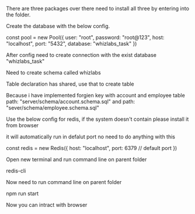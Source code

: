 <!-- Initial Setup -->
There are three packages over there need to install all three by entering into the folder.

<!-- Postgres connection -->
Create the database with the below config.

const pool = new Pool({
  user: "root",
  password: "root@123",
  host: "localhost",
  port: "5432",
  database: "whizlabs_task"
})

<!-- Create connection -->
After config need to create connection with the exist database "whizlabs_task" 

<!-- Create schema -->
Need to create schema called whizlabs

<!-- Create table -->
Table declaration has shared, use that to create table 

<!--First create account schema -->
Because i have implemented forgien key with account and employee table path: "server/schema/account.schema.sql" and path: "sever/schema/employee.schema.sql"


<!-- Redis Connection --> 
Use the below config for redis, if the system doesn't contain please install it from browser

it will automatically run in defalut port no need to do anything with this

const redis = new Redis({
  host: "localhost",
  port: 6379 // default port
})

<!-- Setup completed -->

Open new terminal and run command line on parent folder

redis-cli 

<!--next-->

Now need to run command line on parent folder

npm run start


Now you can intract with browser
